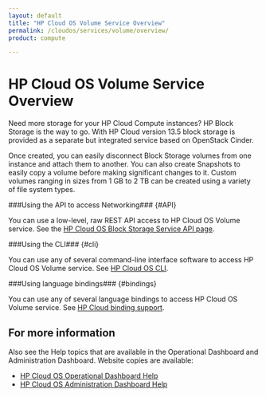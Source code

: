 ```yaml
---
layout: default
title: "HP Cloud OS Volume Service Overview"
permalink: /cloudos/services/volume/overview/
product: compute

---
```

# HP Cloud OS Volume Service Overview #

<!-- modeled after HP Cloud Networking Getting Started (network.getting.started.md) -->

Need more storage for your HP Cloud Compute instances? HP Block Storage is the way to go. With HP Cloud version 13.5 block storage is provided as a separate but integrated service based on OpenStack Cinder.

Once created, you can easily disconnect Block Storage volumes from one instance and attach them to another. You can also create Snapshots to easily copy a volume before making significant changes to it. Custom volumes ranging in sizes from 1 GB to 2 TB can be created using a variety of file system types.


###Using the API to access Networking### {#API}
 
You can use a low-level, raw REST API access to HP Cloud OS Volume service. See the [HP Cloud OS Block Storage Service API page](/api/v13/block-storage).

###Using the CLI### {#cli}

You can use any of several command-line interface software to access HP Cloud OS Volume service. See [HP Cloud OS CLI](/cli/).

###Using language bindings### {#bindings}

You can use any of several language bindings to access HP Cloud OS Volume service. See [HP Cloud binding support](/bindings/).


## For more information ##
Also see the Help topics that are available in the Operational Dashboard and Administration Dashboard.  Website copies are available:

* [HP Cloud OS Operational Dashboard Help](/cloudos/manage/operational-dashboard/)
* [HP Cloud OS Administration Dashboard Help](/cloudos/manage/administration-dashboard/)
